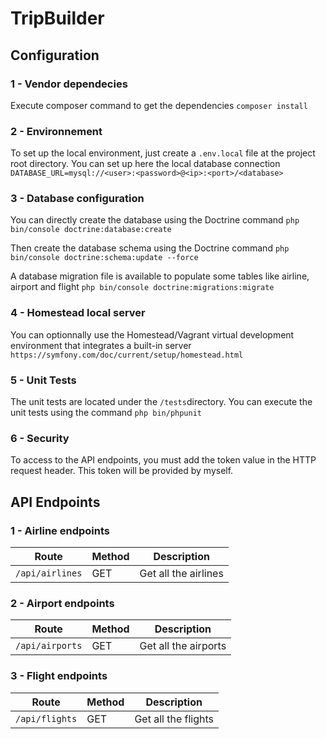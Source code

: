 # TripBuilder
## Configuration
### 1 - Vendor dependecies
Execute composer command to get the dependencies
`composer install`

### 2 - Environnement
To set up the local environment, just create a `.env.local` file at the project root directory. You can set up here the local database connection
`DATABASE_URL=mysql://<user>:<password>@<ip>:<port>/<database>`

### 3 - Database configuration
You can directly create the database using the Doctrine command
`php bin/console doctrine:database:create`

Then create the database schema using the Doctrine command
`php bin/console doctrine:schema:update --force`

A database migration file is available to populate some tables like airline, airport and flight
`php bin/console doctrine:migrations:migrate`

### 4 - Homestead local server
You can optionnally use the Homestead/Vagrant virtual development environment that integrates a built-in server
`https://symfony.com/doc/current/setup/homestead.html`

### 5 - Unit Tests
The unit tests are located under the `/tests`directory. You can execute the unit tests using the command
`php bin/phpunit`

### 6 - Security
To access to the API endpoints, you must add the token value in the HTTP request header. This token will be provided by myself.

## API Endpoints
### 1 - Airline endpoints
| Route | Method | Description |
| ------| ------ | ----------- |
| `/api/airlines` | GET | Get all the airlines |

### 2 - Airport endpoints
| Route | Method | Description |
| ------| ------ | ----------- |
| `/api/airports` | GET | Get all the airports |

### 3 - Flight endpoints
| Route | Method | Description |
| ------| ------ | ----------- |
| `/api/flights` | GET | Get all the flights |

